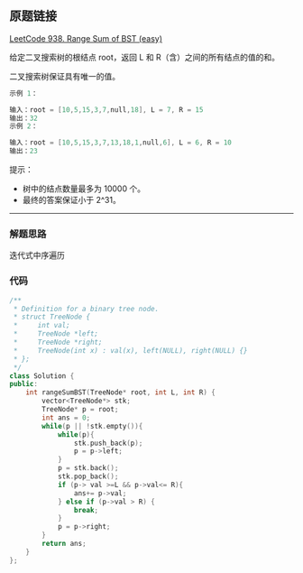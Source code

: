 ## 原题链接

[LeetCode 938. Range Sum of BST (easy)](https://leetcode-cn.com/problems/range-sum-of-bst/)

给定二叉搜索树的根结点 root，返回 L 和 R（含）之间的所有结点的值的和。

二叉搜索树保证具有唯一的值。

```cpp
示例 1：

输入：root = [10,5,15,3,7,null,18], L = 7, R = 15
输出：32
示例 2：

输入：root = [10,5,15,3,7,13,18,1,null,6], L = 6, R = 10
输出：23
```

提示：

- 树中的结点数量最多为 10000 个。
- 最终的答案保证小于 2^31。

---


### 解题思路

迭代式中序遍历

### 代码

```cpp
/**
 * Definition for a binary tree node.
 * struct TreeNode {
 *     int val;
 *     TreeNode *left;
 *     TreeNode *right;
 *     TreeNode(int x) : val(x), left(NULL), right(NULL) {}
 * };
 */
class Solution {
public:
    int rangeSumBST(TreeNode* root, int L, int R) {
        vector<TreeNode*> stk;
        TreeNode* p = root;
        int ans = 0;
        while(p || !stk.empty()){
            while(p){
                stk.push_back(p);
                p = p->left;
            }
            p = stk.back();
            stk.pop_back();
            if (p-> val >=L && p->val<= R){
                ans+= p->val;
            } else if (p->val > R) {
                break;
            }
            p = p->right;
        }
        return ans;
    }
};
```

